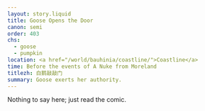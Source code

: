 ```yaml
---
layout: story.liquid
title: Goose Opens the Door
canon: semi
order: 403
chs:
  - goose
  - pumpkin
location: <a href="/world/bauhinia/coastline/">Coastline</a>
time: Before the events of A Nuke from Moreland
titlezh: 白鹅敲敲门
summary: Goose exerts her authority.
---
```


Nothing to say here; just read the comic.
